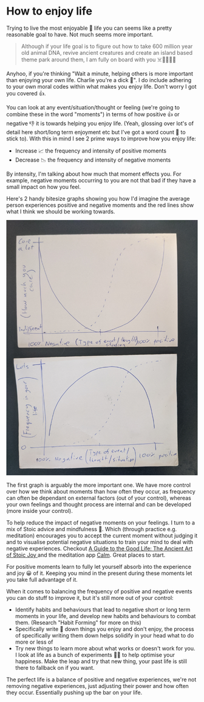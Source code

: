 # How to enjoy life

Trying to live the most enjoyable 🥳 life you can seems like a pretty reasonable goal to have. Not much seems more important.

> Although if your life goal is to figure out how to take 600 million year old animal DNA, revive ancient creatures and create an island based theme park around them, I am fully on board with you ☠️🏃‍♂️🦖🦕

Anyhoo, if you're thinking "Wait a minute, helping others is more important than enjoying your own life. Charlie you're a dick 🍆". I do include adhering to your own moral codes within what makes you enjoy life. Don't worry I got you covered 👍.

You can look at any event/situation/thought or feeling (we're going to combine these in the word "moments") in terms of how positive 👍 or negative 👎 it is towards helping you enjoy life. (Yeah, glossing over lot's of detail here short/long term enjoyment etc but I've got a word count 📖 to stick to). With this in mind I see 2 prime ways to improve how you enjoy life:

- Increase 📈 the frequency and intensity of positive moments
- Decrease 📉 the frequency and intensity of negative moments

By intensity, I'm talking about how much that moment effects you. For example, negative moments occurring to you are not that bad if they have a small impact on how you feel.

Here's 2 handy bitesize graphs showing you how I'd imagine the average person experiences positive and negative moments and the  red lines show what I think we should be working towards.

![Notes](../assets/notes.jpg)

The first graph is arguably the more important one. We have more control over how we think about moments than how often they occur, as frequency can often be dependant on external factors (out of your control), whereas your own feelings and thought process are internal and can be developed (more inside your control).

To help reduce the impact of negative moments on your feelings. I turn to a mix of Stoic advice and mindfulness 🧠. Which (through practice e.g. meditation) encourages you to accept the current moment without judging it and to visualise potential negative situations to train your mind to deal with negative experiences. Checkout [A Guide to the Good Life: The Ancient Art of Stoic Joy ](https://www.amazon.co.uk/Guide-Good-Life-Ancient-Stoic-ebook/dp/B0040JHNQG/ref=tmm_kin_swatch_0?_encoding=UTF8&qid=&sr=)and the meditation app [Calm](https://www.calm.com/). Great places to start.

For positive moments learn to fully let yourself absorb into the experience and joy 😀 of it. Keeping you mind in the present during these moments let you take full advantage of it.

When it comes to balancing the frequency of positive and negative events you can do stuff to improve it, but it's still more out of your control:

- Identify habits and behaviours that lead to negative short or long term moments in your life, and develop new habits and behaviours to combat them. (Research "Habit Forming" for more on this)
- Specifically write 📝 down things you enjoy and don't enjoy, the process of specifically writing them down helps solidify in your head what to do more or less of
- Try new things to learn more about what works or doesn't work for you. I look at life as a bunch of experiments 🧪🔬 to help optimise your happiness. Make the leap and try that new thing, your past life is still there to fallback on if you want.

The perfect life is a balance of positive and negative experiences, we're not removing negative experiences, just adjusting their power and how often they occur. Essentially pushing up the bar on your life.

